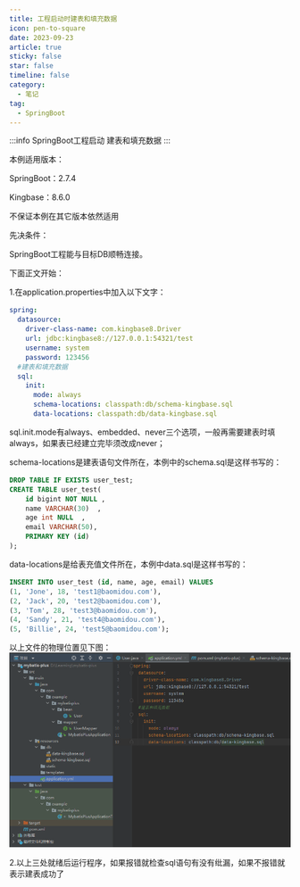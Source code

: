 ```yaml
---
title: 工程启动时建表和填充数据
icon: pen-to-square
date: 2023-09-23
article: true
sticky: false 
star: false 
timeline: false
category:
  - 笔记
tag:
  - SpringBoot
---
```



:::info
SpringBoot工程启动 建表和填充数据
:::

<!-- more -->

本例适用版本：

SpringBoot：2.7.4

Kingbase：8.6.0

不保证本例在其它版本依然适用

先决条件：

SpringBoot工程能与目标DB顺畅连接。

下面正文开始：

1.在application.properties中加入以下文字：

```yaml
spring:
  datasource:
    driver-class-name: com.kingbase8.Driver
    url: jdbc:kingbase8://127.0.0.1:54321/test
    username: system
    password: 123456
  #建表和填充数据
  sql:
    init:
      mode: always
      schema-locations: classpath:db/schema-kingbase.sql
      data-locations: classpath:db/data-kingbase.sql
```

sql.init.mode有always、embedded、never三个选项，一般再需要建表时填always，如果表已经建立完毕须改成never；

schema-locations是建表语句文件所在，本例中的schema.sql是这样书写的：

```sql
DROP TABLE IF EXISTS user_test;
CREATE TABLE user_test(
	id bigint NOT NULL ,
	name VARCHAR(30)  ,
	age int NULL  ,
	email VARCHAR(50),
	PRIMARY KEY (id)
);
```

data-locations是给表充值文件所在，本例中data.sql是这样书写的：

```sql
INSERT INTO user_test (id, name, age, email) VALUES
(1, 'Jone', 18, 'test1@baomidou.com'),
(2, 'Jack', 20, 'test2@baomidou.com'),
(3, 'Tom', 28, 'test3@baomidou.com'),
(4, 'Sandy', 21, 'test4@baomidou.com'),
(5, 'Billie', 24, 'test5@baomidou.com');
```

以上文件的物理位置见下图：
  ![weizhi](./createDatabase/weizhi.png)

2.以上三处就绪后运行程序，如果报错就检查sql语句有没有纰漏，如果不报错就表示建表成功了
